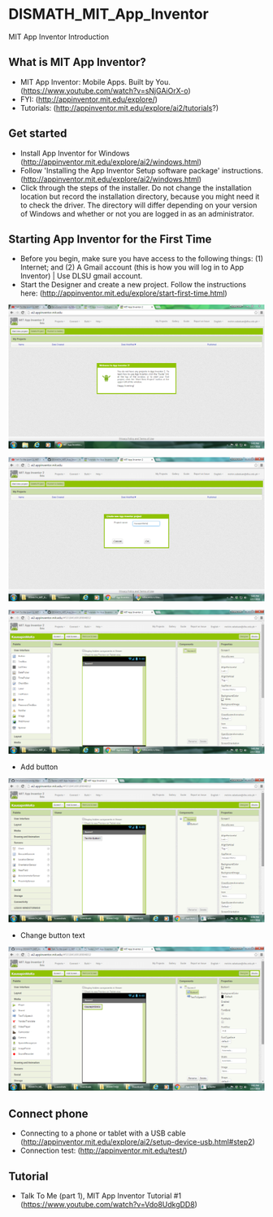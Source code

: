 # DISMATH_MIT_App_Inventor

MIT App Inventor Introduction

## What is MIT App Inventor?

- MIT App Inventor: Mobile Apps. Built by You. (https://www.youtube.com/watch?v=sNjGAiOrX-o) 
- FYI: (http://appinventor.mit.edu/explore/)
- Tutorials: (http://appinventor.mit.edu/explore/ai2/tutorials?)

## Get started

- Install  App Inventor for Windows (http://appinventor.mit.edu/explore/ai2/windows.html)
- Follow 'Installing the App Inventor Setup software package' instructions. (http://appinventor.mit.edu/explore/ai2/windows.html)
- Click through the steps of the installer. Do not change the installation location but record the installation directory, because you might need it to check the driver. The directory will differ depending on your version of Windows and whether or not you are logged in as an administrator.

## Starting App Inventor for the First Time

- Before you begin, make sure you have access to the following things: (1) Internet; and (2) A Gmail account (this is how you will log in to App Inventor) | Use DLSU gmail account.
- Start the Designer and create a new project. Follow the instructions here: (http://appinventor.mit.edu/explore/start-first-time.html)

![Screenshot](ScreenshotUI.png)

![Screenshot](ScreenshotNewProject.png)

![Screenshot](ScreenshotUI2.png)

- Add button

![Screenshot](ScreenshotButton.png)

- Change button text

![Screenshot](ScreenshotKausapinMoKo.png)

## Connect phone

- Connecting to a phone or tablet with a USB cable (http://appinventor.mit.edu/explore/ai2/setup-device-usb.html#step2)
- Connection test: (http://appinventor.mit.edu/test/)


## Tutorial

- Talk To Me (part 1), MIT App Inventor Tutorial #1 (https://www.youtube.com/watch?v=Vdo8UdkgDD8)
